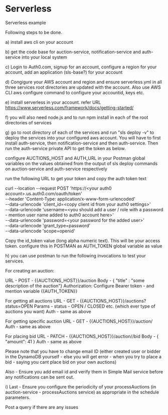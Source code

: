 # Serverless
Serverless example



Following steps to be done.

a) install aws cli on your account

b) get the code base for auction-service, notification-service and auth-service into your local system

c) Login to Auth0.com, signup for an account, configure a region for your account, add an application (sls-base?) for your account

d) Congigure your AWS account and region and ensure serverless.yml in all three services root directories are updated with the account. Also use AWS CLI aws configure command to configure your accountid, keys etc.

e) install serverless in your account. refer URL https://www.serverless.com/framework/docs/getting-started/

f) you will also need node.js and to run npm install in each of the root directories of services

g) go to root directory of each of the services and run "sls deploy -v" to deploy the services into your configured aws account. You will have to first install auth-service, then notification-service and then auth-service. Then run the auth-service private API to get the token as below.


configure AUCTIONS_HOST and AUTH_URL in your Postman global variables on the values obtained from the output of sls deploy commands on auction-service and auth-service respectively

run the following URL to get your token and copy the auth token text 

curl --location --request POST 'https://\<your auth0 account\>.us<or any other region>.auth0.com/oauth/token' \
--header 'Content-Type: application/x-www-form-urlencoded' \
--data-urlencode 'client_id=\<copy client id from your auth0 settings\>' \
--data-urlencode 'username=\<you should add a user / role with a password - mention user name added to auth0 account here\>' \
--data-urlencode 'password=\<your password for the added user\>' \
--data-urlencode 'grant_type=password' \
--data-urlencode 'scope=openid'

Copy the id_token value (long alpha numeric text). This will be your access token. configure this in POSTMAN as AUTH_TOKEN global variable as value

h) you can use postman to run the following invocations to test your services.

For creating an auction:

URL - POST - {{AUCTIONS_HOST}}/auction
Body - { "title" : "some description of the auction"}
Authorization: Configure Bearer token - and mention variable {{AUTH_TOKEN}}

For getting all auctions
URL - GET - {{AUCTIONS_HOST}}/auctions?status=OPEN
Params - status - OPEN / CLOSED etc. (which ever type of auctions you want)
Auth - same as above

For getting specific auction
URL - GET - {{AUCTIONS_HOST}}/auction/<auction id>
Auth - same as above

For placing bid
URL - PATCH - {{AUCTIONS_HOST}}/auction/<auction id>/bid
Body - { "amount": 41 }
Auth - same as above

Please note that you have to change email ID (either created user or bidder in the DynamoDB yourself - else you will get error - when you try to place a bid - saying you cant place bid on your own auctions)

Also - Ensure you add email id and verify them in Simple Mail service before any notifications can be sent out.

i) Last - Ensure you configure the periodicity of your processAuctions (in auction-service - processAuctions service) as appropriate in the schedule parameters.

Post a query if there are any issues

